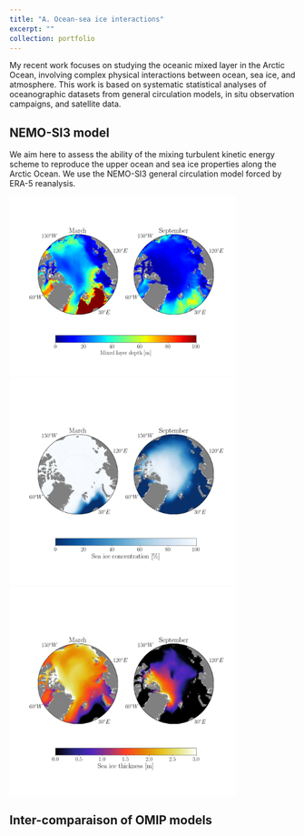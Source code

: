 ```yaml
---
title: "A. Ocean-sea ice interactions"
excerpt: ""
collection: portfolio
---
```


<!-- <br/><img src='/images/nemo_EXP_contorl_mldnorth_spatial19702021_septmars.png'> -->

My recent work focuses on studying the oceanic mixed layer in the Arctic Ocean, involving complex physical interactions between ocean, sea ice, and atmosphere. This work is based on systematic statistical analyses of oceanographic datasets from general circulation models, in situ observation campaigns, and satellite data.

NEMO-SI3 model
---

We aim here to assess the ability of the mixing turbulent kinetic energy scheme to reproduce the upper ocean and sea ice properties along the Arctic Ocean. <be>
We use the NEMO-SI3 general circulation model forced by ERA-5 reanalysis. 

<img src="/images/nemo_EXP_contorl_mldnorth_spatial19702021_septmars.png" width="400">

<img src="/images/nemo_EXP_contorl_siconcnorth_spatial19702021_septmars.png" width="400">

<img src="/images/nemo_EXP_control_sithicnorth_spatial19702021_septmars.png" width="400">


Inter-comparaison of OMIP models
---
